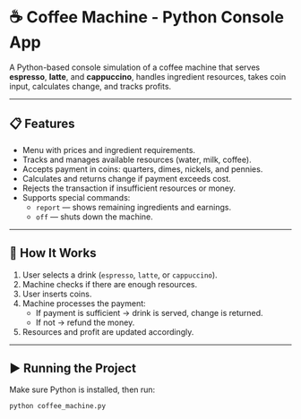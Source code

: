 # ☕ Coffee Machine - Python Console App

A Python-based console simulation of a coffee machine that serves **espresso**, **latte**, and **cappuccino**, handles ingredient resources, takes coin input, calculates change, and tracks profits.

---

## 📋 Features

- Menu with prices and ingredient requirements.
- Tracks and manages available resources (water, milk, coffee).
- Accepts payment in coins: quarters, dimes, nickels, and pennies.
- Calculates and returns change if payment exceeds cost.
- Rejects the transaction if insufficient resources or money.
- Supports special commands:
  - `report` — shows remaining ingredients and earnings.
  - `off` — shuts down the machine.

---

## 🧠 How It Works

1. User selects a drink (`espresso`, `latte`, or `cappuccino`).
2. Machine checks if there are enough resources.
3. User inserts coins.
4. Machine processes the payment:
   - If payment is sufficient → drink is served, change is returned.
   - If not → refund the money.
5. Resources and profit are updated accordingly.

---

## ▶️ Running the Project

Make sure Python is installed, then run:

```bash
python coffee_machine.py
